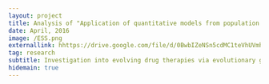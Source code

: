 ```yaml
---
layout: project
title: Analysis of "Application of quantitative models from population biology and evolutionary game theory to tumor therapeutic strategies"
date: April, 2016
image: /ESS.png
externallink: hhttps://drive.google.com/file/d/0BwbIZeNSn5cdMC1teVhUVmhMVDA/view?usp=sharing
tag: research
subtitle: Investigation into evolving drug therapies via evolutionary game theory (MATH 437 paper.)
hidemain: true
---
```

